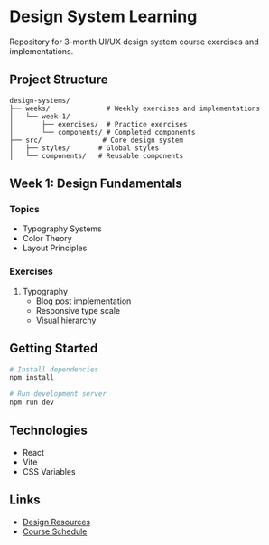 # Design System Learning

Repository for 3-month UI/UX design system course exercises and implementations.

## Project Structure

```
design-systems/
├── weeks/              # Weekly exercises and implementations
│   └── week-1/
│       ├── exercises/  # Practice exercises
│       └── components/ # Completed components
├── src/               # Core design system
│   ├── styles/       # Global styles
│   └── components/   # Reusable components
```

## Week 1: Design Fundamentals

### Topics

- Typography Systems
- Color Theory
- Layout Principles

### Exercises

1. Typography
   - Blog post implementation
   - Responsive type scale
   - Visual hierarchy

## Getting Started

```bash
# Install dependencies
npm install

# Run development server
npm run dev
```

## Technologies

- React
- Vite
- CSS Variables

## Links

- [Design Resources](link-to-resources)
- [Course Schedule](link-to-schedule)
